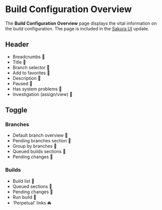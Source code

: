 # Build Configuration Overview

The __Build Configuration Overview__ page displays the vital information on the build configuration. The page is included in the [Sakura UI](Sakura.md) update.


## Header
* Breadcrumbs :checkered_flag:
* Title :checkered_flag:
* Branch selector :checkered_flag:
* Add to favorites :checkered_flag:
* Description :checkered_flag:
* Paused :checkered_flag:
* Has system problems :checkered_flag:
* Investigation (assign/view) :checkered_flag:
	
## Toggle
### Branches
* Default branch overview :checkered_flag:
* Pending branches section :checkered_flag:
* Group by branches :checkered_flag:
* Queued builds sections :checkered_flag:
* Pending changes :checkered_flag:
		
### Builds
* Build list :checkered_flag:
* Queued sections :checkered_flag:
* Pending changes :checkered_flag:
* Run build :checkered_flag:
* 'Perpetual' links :oncoming_automobile:
